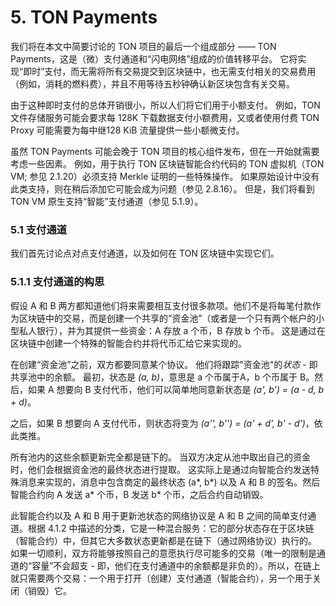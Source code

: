 # 5. TON Payments

我们将在本文中简要讨论的 TON 项目的最后一个组成部分 —— TON Payments，这是（微）支付通道和“闪电网络”组成的价值转移平台。 它将实现“即时”支付，而无需将所有交易提交到区块链中，也无需支付相关的交易费用（例如，消耗的燃料费），并且不用等待五秒钟确认新区块包含有关交易。

由于这种即时支付的总体开销很小，所以人们将它们用于小额支付。 例如，TON 文件存储服务可能会要求每 128K 下载数据支付小额费用，又或者使用付费 TON Proxy 可能需要为每中继128 KiB 流量提供一些小额微支付。

虽然 TON Payments 可能会晚于 TON 项目的核心组件发布，但在一开始就需要考虑一些因素。 例如，用于执行 TON 区块链智能合约代码的 TON 虚拟机（TON VM; 参见 2.1.20）必须支持 Merkle 证明的一些特殊操作。 如果原始设计中没有此类支持，则在稍后添加它可能会成为问题（参见 2.8.16）。 但是，我们将看到 TON VM 原生支持“智能”支付通道（参见 5.1.9）。

### 5.1 支付通道

我们首先讨论点对点支付通道，以及如何在 TON 区块链中实现它们。

### 5.1.1 支付通道的构思

假设 A 和 B 两方都知道他们将来需要相互支付很多款项。他们不是将每笔付款作为区块链中的交易，而是创建一个共享的“资金池”（或者是一个只有两个帐户的小型私人银行），并为其提供一些资金：A 存放 a 个币，B 存放 b 个币。 这是通过在区块链中创建一个特殊的智能合约并将代币汇给它来实现的。

在创建“资金池”之前，双方都要同意某个协议。 他们将跟踪"资金池"的*状态* - 即共享池中的余额。 最初，状态是 *(a, b)*，意思是 a 个币属于A，b 个币属于 B。然后，如果 A 想要向 B 支付代币，他们可以简单地同意新状态是 *(a', b') = (a - d, b + d)*。

之后，如果 B 想要向 A 支付代币，则状态将变为 *(a'', b'') = (a' + d', b' - d')*，依此类推。

所有池内的这些余额更新完全都是链下的。 当双方决定从池中取出自己的资金时，他们会根据资金池的最终状态进行提取。 这实际上是通过向智能合约发送特殊消息来实现的，消息中包含商定的最终状态 (a\*, b\*) 以及 A 和 B 的签名。然后智能合约向 A 发送 a\* 个币，B 发送 b\* 个币，之后合约自动销毁。

此智能合约以及 A 和 B 用于更新池状态的网络协议是 A 和 B 之间的简单支付通道。根据 4.1.2 中描述的分类，它是一种混合服务：它的部分状态存在于区块链（智能合约）中，但其它大多数状态更新都是在链下（通过网络协议）执行的。 如果一切顺利，双方将能够按照自己的意愿执行尽可能多的交易（唯一的限制是通道的“容量”不会超支 - 即，他们在支付通道中的余额都是非负的）。所以，在链上就只需要两个交易：一个用于打开（创建）支付通道（智能合约），另一个用于关闭（销毁）它。

